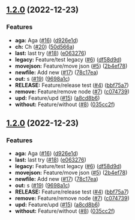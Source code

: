 ## [1.2.0](https://github.com/Hanachi/test-semantic/compare/v1.1.1...v1.2.0) (2022-12-23)


### Features

* **aga:** Aga ([#16](https://github.com/Hanachi/test-semantic/issues/16)) ([d926e1d](https://github.com/Hanachi/test-semantic/commit/d926e1d8cf7ab482ca9246523f066f400cfb1b68))
* **ch:** Ch ([#20](https://github.com/Hanachi/test-semantic/issues/20)) ([50d566a](https://github.com/Hanachi/test-semantic/commit/50d566ae3fb5552b59eae185977bbb65b7d6e671))
* **last:** last try ([#18](https://github.com/Hanachi/test-semantic/issues/18)) ([e063276](https://github.com/Hanachi/test-semantic/commit/e063276d8520daf9bd5c4f5233da7199424e7c7f))
* **legacy:** Feature/test legacy ([#6](https://github.com/Hanachi/test-semantic/issues/6)) ([df58d9d](https://github.com/Hanachi/test-semantic/commit/df58d9d681ec738318d7079328eb2894d9d731a8))
* **movejson:** Feature/move json ([#5](https://github.com/Hanachi/test-semantic/issues/5)) ([2b4ef78](https://github.com/Hanachi/test-semantic/commit/2b4ef783dbfecbe2a6be1ab45506ec78c048c9fe))
* **newfile:** Add new ([#17](https://github.com/Hanachi/test-semantic/issues/17)) ([78c17ea](https://github.com/Hanachi/test-semantic/commit/78c17ea2188ed38acb623530a86917d13098e067))
* **out:** s ([#19](https://github.com/Hanachi/test-semantic/issues/19)) ([9698a1c](https://github.com/Hanachi/test-semantic/commit/9698a1c3b884000d4ec939b759fdf190f9d332a1))
* **RELEASE:** Feature/release test ([#4](https://github.com/Hanachi/test-semantic/issues/4)) ([bbf75a7](https://github.com/Hanachi/test-semantic/commit/bbf75a72b5ae3cd96abadc3cf9d606c9e25d4712))
* **remove:** Feature/remove node ([#7](https://github.com/Hanachi/test-semantic/issues/7)) ([c074739](https://github.com/Hanachi/test-semantic/commit/c074739732139e4ef62ce84738b44d24b386077b))
* **upd:** Feature/upd ([#15](https://github.com/Hanachi/test-semantic/issues/15)) ([a8cd8b6](https://github.com/Hanachi/test-semantic/commit/a8cd8b634b743b11011ff803f725ba9774dc95c0))
* **without:** Feature/without ([#8](https://github.com/Hanachi/test-semantic/issues/8)) ([035cc2f](https://github.com/Hanachi/test-semantic/commit/035cc2fa4f0c276205de8dbfa308fa0fbcb230d7))

## [1.2.0](https://github.com/Hanachi/test-semantic/compare/v1.1.1...v1.2.0) (2022-12-23)


### Features

* **aga:** Aga ([#16](https://github.com/Hanachi/test-semantic/issues/16)) ([d926e1d](https://github.com/Hanachi/test-semantic/commit/d926e1d8cf7ab482ca9246523f066f400cfb1b68))
* **last:** last try ([#18](https://github.com/Hanachi/test-semantic/issues/18)) ([e063276](https://github.com/Hanachi/test-semantic/commit/e063276d8520daf9bd5c4f5233da7199424e7c7f))
* **legacy:** Feature/test legacy ([#6](https://github.com/Hanachi/test-semantic/issues/6)) ([df58d9d](https://github.com/Hanachi/test-semantic/commit/df58d9d681ec738318d7079328eb2894d9d731a8))
* **movejson:** Feature/move json ([#5](https://github.com/Hanachi/test-semantic/issues/5)) ([2b4ef78](https://github.com/Hanachi/test-semantic/commit/2b4ef783dbfecbe2a6be1ab45506ec78c048c9fe))
* **newfile:** Add new ([#17](https://github.com/Hanachi/test-semantic/issues/17)) ([78c17ea](https://github.com/Hanachi/test-semantic/commit/78c17ea2188ed38acb623530a86917d13098e067))
* **out:** s ([#19](https://github.com/Hanachi/test-semantic/issues/19)) ([9698a1c](https://github.com/Hanachi/test-semantic/commit/9698a1c3b884000d4ec939b759fdf190f9d332a1))
* **RELEASE:** Feature/release test ([#4](https://github.com/Hanachi/test-semantic/issues/4)) ([bbf75a7](https://github.com/Hanachi/test-semantic/commit/bbf75a72b5ae3cd96abadc3cf9d606c9e25d4712))
* **remove:** Feature/remove node ([#7](https://github.com/Hanachi/test-semantic/issues/7)) ([c074739](https://github.com/Hanachi/test-semantic/commit/c074739732139e4ef62ce84738b44d24b386077b))
* **upd:** Feature/upd ([#15](https://github.com/Hanachi/test-semantic/issues/15)) ([a8cd8b6](https://github.com/Hanachi/test-semantic/commit/a8cd8b634b743b11011ff803f725ba9774dc95c0))
* **without:** Feature/without ([#8](https://github.com/Hanachi/test-semantic/issues/8)) ([035cc2f](https://github.com/Hanachi/test-semantic/commit/035cc2fa4f0c276205de8dbfa308fa0fbcb230d7))
